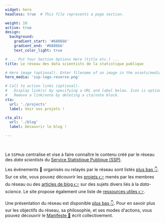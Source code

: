 ```yaml
---
widget: hero
headless: true  # This file represents a page section.

weight: 10
active: true
design:
  background:
    gradient_start: '#6886bb'
    gradient_end: '#6886bb'
    text_color_light: true

# ... Put Your Section Options Here (title etc.) ...
title: Le réseau des data scientists de la statistique publique

# Hero image (optional). Enter filename of an image in the assets/media/ folder.
hero_media: 'ssp-logo-reverse.png'

# Call to action links (optional).
#   Display link(s) by specifying a URL and label below. Icon is optional for `cta`.
#   Remove a link/note by deleting a cta/note block.
cta:
  url: './projects'
  label: Voir nos projets !

cta_alt:
  url: './blog'
  label: Découvrir le blog !

---
```


<br>

Le `SSPHub` centralise et vise à faire connaître le contenu créé par
le réseau des _data scientists_ du [Service Statistique Publique (SSP)](https://www.insee.fr/fr/information/1302192).

Les
événements :date: organisés ou relayés
par le réseau sont listés [plus bas 👇](#event).
Sur ce site, vous pouvez découvrir les [projets 👉](./projects) menés 
par les membres du réseau ou des [articles de blog 👉](./posts)
sur des sujets divers liés à la _data-science_.
Le site propose également une liste
de [ressources utiles 👉](./courses). 

Une présentation du réseau est 
disponible [plus bas 👇](#about). 
Pour en savoir plus sur les objectifs du réseau, sa philosophie,
et ses modes d'actions, vous pouvez découvrir le [Manifeste 📜](/manifeste)
écrit collectivement. 

<br>
